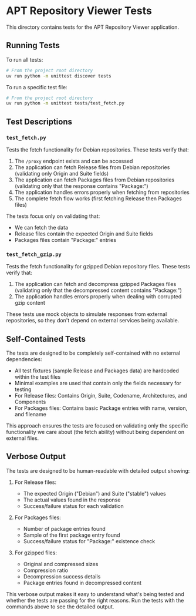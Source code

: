 # APT Repository Viewer Tests

This directory contains tests for the APT Repository Viewer application.

## Running Tests

To run all tests:

```bash
# From the project root directory
uv run python -m unittest discover tests
```

To run a specific test file:

```bash
# From the project root directory
uv run python -m unittest tests/test_fetch.py
```

## Test Descriptions

### `test_fetch.py`

Tests the fetch functionality for Debian repositories. These tests verify that:

1. The `/proxy` endpoint exists and can be accessed
2. The application can fetch Release files from Debian repositories (validating only Origin and Suite fields)
3. The application can fetch Packages files from Debian repositories (validating only that the response contains "Package:")
4. The application handles errors properly when fetching from repositories
5. The complete fetch flow works (first fetching Release then Packages files)

The tests focus only on validating that:
- We can fetch the data
- Release files contain the expected Origin and Suite fields
- Packages files contain "Package:" entries

### `test_fetch_gzip.py`

Tests the fetch functionality for gzipped Debian repository files. These tests verify that:

1. The application can fetch and decompress gzipped Packages files (validating only that the decompressed content contains "Package:")
2. The application handles errors properly when dealing with corrupted gzip content

These tests use mock objects to simulate responses from external repositories, so they don't depend on external services being available.

## Self-Contained Tests

The tests are designed to be completely self-contained with no external dependencies:

- All test fixtures (sample Release and Packages data) are hardcoded within the test files
- Minimal examples are used that contain only the fields necessary for testing
- For Release files: Contains Origin, Suite, Codename, Architectures, and Components
- For Packages files: Contains basic Package entries with name, version, and filename

This approach ensures the tests are focused on validating only the specific functionality we care about (the fetch ability) without being dependent on external files.

## Verbose Output

The tests are designed to be human-readable with detailed output showing:

1. For Release files:
   - The expected Origin ("Debian") and Suite ("stable") values
   - The actual values found in the response
   - Success/failure status for each validation

2. For Packages files:
   - Number of package entries found
   - Sample of the first package entry found
   - Success/failure status for "Package:" existence check

3. For gzipped files:
   - Original and compressed sizes
   - Compression ratio
   - Decompression success details
   - Package entries found in decompressed content

This verbose output makes it easy to understand what's being tested and whether the tests are passing for the right reasons. Run the tests with the commands above to see the detailed output. 